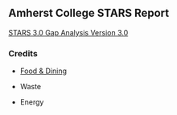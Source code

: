 ## Amherst College STARS Report

[STARS 3.0 Gap Analysis Version 3.0](https://docs.google.com/spreadsheets/d/1zp--w52vh_2SSjQgQn23ZAFhZWTVGRDMG7lYnz1tBUw/edit#gid=445850208)

### Credits
* [Food & Dining ](https://github.com/eyzhang24/foodsystems)

* Waste

* Energy